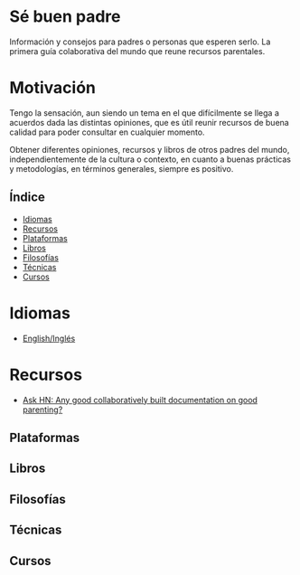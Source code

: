 # Sé buen padre
Información y consejos para padres o personas que esperen serlo.
La primera guía colaborativa del mundo que reune recursos parentales.

# Motivación
Tengo la sensación, aun siendo un tema en el que difícilmente se llega a acuerdos dada las distintas opiniones,
que es útil reunir recursos de buena calidad para poder consultar en cualquier momento.

Obtener diferentes opiniones, recursos y libros de otros padres del mundo, independientemente de la cultura o contexto,
en cuanto a buenas prácticas y metodologías, en términos generales, siempre es positivo.

## Índice

- [Idiomas](#idiomas)
- [Recursos](#recursos)
- [Plataformas](#plataformas)
- [Libros](#libros)
- [Filosofías](#filosofias)
- [Técnicas](#tecnicas)
- [Cursos](#cursos)

# Idiomas
- [English/Inglés](https://github.com/davidpelayo/awesome-parenting/blob/master/README.md)

# Recursos
- [Ask HN: Any good collaboratively built documentation on good parenting?](https://news.ycombinator.com/item?id=17023693)

## Plataformas


## Libros


## Filosofías


## Técnicas


## Cursos


